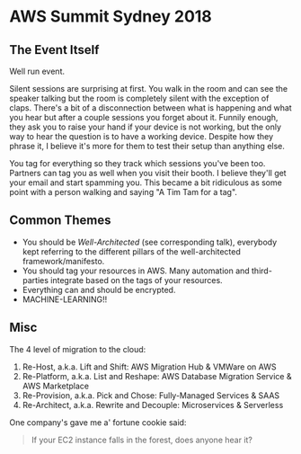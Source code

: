 # AWS Summit Sydney 2018

## The Event Itself

Well run event.

Silent sessions are surprising at first. You walk in the room and can see the speaker talking but the room is completely silent with the exception of claps. There's a bit of a disconnection between what is happening and what you hear but after a couple sessions you forget about it. Funnily enough, they ask you to raise your hand if your device is not working, but the only way to hear the question is to have a working device. Despite how they phrase it, I believe it's more for them to test their setup than anything else.

You tag for everything so they track which sessions you've been too. Partners can tag you as well when you visit their booth. I believe they'll get your email and start spamming you. This became a bit ridiculous as some point with a person walking and saying "A Tim Tam for a tag".

## Common Themes

- You should be *Well-Architected* (see corresponding talk), everybody kept referring to the different pillars of the well-architected framework/manifesto.
- You should tag your resources in AWS. Many automation and third-parties integrate based on the tags of your resources.
- Everything can and should be encrypted.
- MACHINE-LEARNING!!

## Misc

The 4 level of migration to the cloud:

1. Re-Host, a.k.a. Lift and Shift: AWS Migration Hub & VMWare on AWS
2. Re-Platform, a.k.a. List and Reshape: AWS Database Migration Service & AWS Marketplace
3. Re-Provision, a.k.a. Pick and Chose: Fully-Managed Services & SAAS
4. Re-Architect, a.k.a. Rewrite and Decouple: Microservices & Serverless

One company's gave me a' fortune cookie said:

> If your EC2 instance falls in the forest, does anyone hear it?